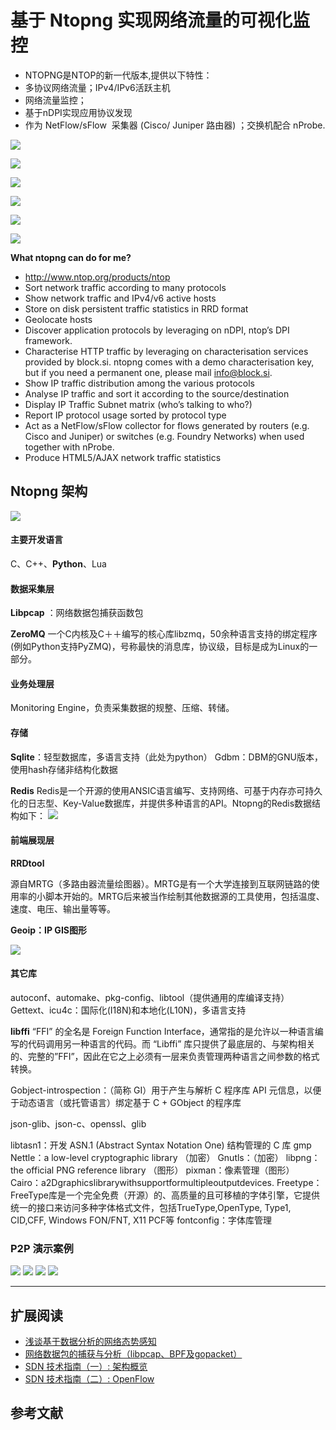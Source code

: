 # 基于 Ntopng 实现网络流量的可视化监控

- NTOPNG是NTOP的新一代版本,提供以下特性：
- 多协议网络流量；IPv4/IPv6活跃主机
- 网络流量监控；
- 基于nDPI实现应用协议发现
- 作为 NetFlow/sFlow  采集器 (Cisco/ Juniper 路由器) ；交换机配合 nProbe.

![](http://og2061b3n.bkt.clouddn.com/ntop-demo-1.jpg)

![](http://og2061b3n.bkt.clouddn.com/ntop-demo-2.jpg)

![](http://og2061b3n.bkt.clouddn.com/ntop-demo-3.jpg)

![](http://og2061b3n.bkt.clouddn.com/ntop-demo-4.jpg)

![](http://og2061b3n.bkt.clouddn.com/ntop-demo-5.jpg)

![](http://og2061b3n.bkt.clouddn.com/ntop-demo-6.jpg)

**What ntopng can do for me?**

- http://www.ntop.org/products/ntop
- Sort network traffic according to many protocols
- Show network traffic and IPv4/v6 active hosts
- Store on disk persistent traffic statistics in RRD format
- Geolocate hosts
- Discover application protocols by leveraging on nDPI, ntop’s DPI framework.
- Characterise HTTP traffic by leveraging on characterisation services provided by block.si. ntopng comes with a demo characterisation key, but if you need a permanent one, please mail info@block.si.
- Show IP traffic distribution among the various protocols
- Analyse IP traffic and sort it according to the source/destination
- Display IP Traffic Subnet matrix (who’s talking to who?)
- Report IP protocol usage sorted by protocol type
- Act as a NetFlow/sFlow collector for flows generated by routers (e.g. Cisco and Juniper) or switches (e.g. Foundry Networks) when used together with nProbe.
- Produce HTML5/AJAX network traffic statistics 

## Ntopng 架构

![](http://og2061b3n.bkt.clouddn.com/ntopng-arch-view.jpg)

#### 主要开发语言
C、C++、**Python**、Lua

#### 数据采集层

**Libpcap** ：网络数据包捕获函数包

**ZeroMQ**
一个C内核及C＋＋编写的核心库libzmq，50余种语言支持的绑定程序(例如Python支持PyZMQ)，号称最快的消息库，协议级，目标是成为Linux的一部分。

#### 业务处理层
Monitoring Engine，负责采集数据的规整、压缩、转储。

#### 存储

**Sqlite**：轻型数据库，多语言支持（此处为python）
Gdbm：DBM的GNU版本，使用hash存储非结构化数据

**Redis**
Redis是一个开源的使用ANSIC语言编写、支持网络、可基于内存亦可持久化的日志型、Key-Value数据库，并提供多种语言的API。Ntopng的Redis数据结构如下：
![](http://og2061b3n.bkt.clouddn.com/ntopng-redis-data.png)

#### 前端展现层

**RRDtool**

源自MRTG（多路由器流量绘图器）。MRTG是有一个大学连接到互联网链路的使用率的小脚本开始的。MRTG后来被当作绘制其他数据源的工具使用，包括温度、速度、电压、输出量等等。

**Geoip：IP GIS图形**


![](http://og2061b3n.bkt.clouddn.com/ntopng-geomap.png)

#### 其它库

autoconf、automake、pkg-config、libtool（提供通用的库编译支持）
Gettext、icu4c：国际化(I18N)和本地化(L10N)，多语言支持

**libffi**
“FFI” 的全名是 Foreign Function Interface，通常指的是允许以一种语言编写的代码调用另一种语言的代码。而 “Libffi” 库只提供了最底层的、与架构相关的、完整的”FFI”，因此在它之上必须有一层来负责管理两种语言之间参数的格式转换。

Gobject-introspection：（简称 GI）用于产生与解析 C 程序库 API 元信息，以便于动态语言（或托管语言）绑定基于 C + GObject 的程序库

json-glib、json-c、openssl、glib

libtasn1：开发 ASN.1 (Abstract Syntax Notation One) 结构管理的 C 库
gmp
Nettle：a low-level cryptographic library （加密）
Gnutls：（加密）
libpng：the official PNG reference library （图形）
pixman：像素管理（图形）
Cairo：a2Dgraphicslibrarywithsupportformultipleoutputdevices.
Freetype：FreeType库是一个完全免费（开源）的、高质量的且可移植的字体引擎，它提供统一的接口来访问多种字体格式文件，包括TrueType,OpenType, Type1, CID,CFF, Windows FON/FNT, X11 PCF等
fontconfig：字体库管理

### P2P 演示案例

![](http://og2061b3n.bkt.clouddn.com/ntop-p2p-1.jpg)
![](http://og2061b3n.bkt.clouddn.com/ntop-p2p-2.png)
![](http://og2061b3n.bkt.clouddn.com/ntop-p2p-3.png)
![](http://og2061b3n.bkt.clouddn.com/ntop-p2p-4.png)

<hr>

## 扩展阅读
- [浅谈基于数据分析的网络态势感知](http://riboseyim.github.io/2017/07/14/sFlow/)
- [网络数据包的捕获与分析（libpcap、BPF及gopacket）](http://riboseyim.github.io/2017/06/16/Pcap/)
- [SDN 技术指南（一）: 架构概览](http://riboseyim.github.io/2017/05/12/SDN/)
- [SDN 技术指南（二）: OpenFlow ](http://riboseyim.github.io/2017/08/22/SDN-OpenFlow/)

## 参考文献
